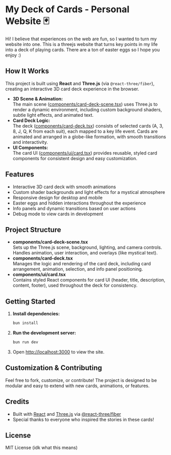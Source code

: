 # My Deck of Cards - Personal Website 🃏

Hi! I believe that experiences on the web are fun, so I wanted to turn my website into one. This is a threejs website that turns key points in my life into a deck of playing cards. There are a ton of easter eggs so I hope you enjoy :)

## How It Works

This project is built using **React** and **Three.js** (via `@react-three/fiber`), creating an interactive 3D card deck experience in the browser.

- **3D Scene & Animation:**  
  The main scene ([components/card-deck-scene.tsx](components/card-deck-scene.tsx)) uses Three.js to render a dynamic environment, including custom background shaders, subtle light effects, and animated text.
- **Card Deck Logic:**  
  The deck ([components/card-deck.tsx](components/card-deck.tsx)) consists of selected cards (A, 3, 8, J, Q, K from each suit), each mapped to a key life event. Cards are animated and arranged in a globe-like formation, with smooth transitions and interactivity.
- **UI Components:**  
  The card UI ([components/ui/card.tsx](components/ui/card.tsx)) provides reusable, styled card components for consistent design and easy customization.

## Features

- Interactive 3D card deck with smooth animations
- Custom shader backgrounds and light effects for a mystical atmosphere
- Responsive design for desktop and mobile
- Easter eggs and hidden interactions throughout the experience
- Info panels and dynamic transitions based on user actions
- Debug mode to view cards in development

## Project Structure

- **components/card-deck-scene.tsx**  
  Sets up the Three.js scene, background, lighting, and camera controls. Handles animation, user interaction, and overlays (like mystical text).
- **components/card-deck.tsx**  
  Manages the logic and rendering of the card deck, including card arrangement, animation, selection, and info panel positioning.
- **components/ui/card.tsx**  
  Contains styled React components for card UI (header, title, description, content, footer), used throughout the deck for consistency.

## Getting Started

1. **Install dependencies:**
   ```bash
   bun install
   ```
2. **Run the development server:**
   ```bash
   bun run dev
   ```
3. Open [http://localhost:3000](http://localhost:3000) to view the site.

## Customization & Contributing

Feel free to fork, customize, or contribute! The project is designed to be modular and easy to extend with new cards, animations, or features.

## Credits

- Built with [React](https://react.dev/) and [Three.js](https://threejs.org/) via [@react-three/fiber](https://docs.pmnd.rs/react-three-fiber/getting-started/introduction)
- Special thanks to everyone who inspired the stories in these cards!

## License

MIT License (idk what this means)
